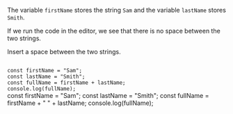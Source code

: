 The variable `firstName` stores the string `Sam`
and
the variable `lastName` stores `Smith`.

If we run the code in the editor,
we see that there is no space
between the two strings.

Insert a space between
the two strings.

<Editor lang="javascript" type="exercise">
<code>
const firstName = "Sam";
const lastName = "Smith";
const fullName = firstName + lastName;
console.log(fullName);
</code>

<solution>
const firstName = "Sam";
const lastName = "Smith";
const fullName = firstName + " " + lastName;
console.log(fullName);
</solution>
</Editor>